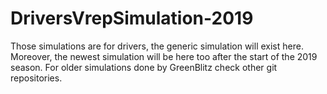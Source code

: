 # DriversVrepSimulation-2019

Those simulations are for drivers, the generic simulation will exist here.
Moreover, the newest simulation will be here too after the start of the 2019 season.
For older simulations done by GreenBlitz check other git repositories.
